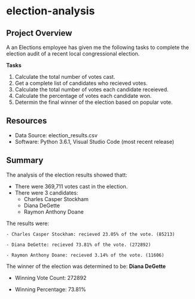 # election-analysis

## Project Overview

A an Elections employee has given me the following tasks to complete the election audit of a recent local congressional election.

**Tasks**
1. Calculate the total number of votes cast.
2. Get a complete list of candidates who recieved votes.
3. Calculate the total number of votes each candidate receieved.
4. Calculate the percentage of votes each candidate won.
5. Determin the final winner of the election based on popular vote.

## Resources
- Data Source: election_results.csv
- Software: Python 3.6.1, Visual Studio Code (most recent release)


## Summary
The analysis of the election results showed thatt:
- There were 369,711 votes cast in the election.
- There were 3 candidates:
    - Charles Casper Stockham
    - Diana DeGette
    - Raymon Anthony Doane


The results were:

    - Charles Casper Stockham: recieved 23.05% of the vote. (85213)
    
    - Diana DeGette: recieved 73.81% of the vote. (272892)
    
    - Raymon Anthony Doane: recieved 3.14% of the vote. (11606)
    
The winner of the election was determined to be: **Diana DeGette**

 - Winning Vote Count: 272892

 - Winning Percentage: 73.81%
